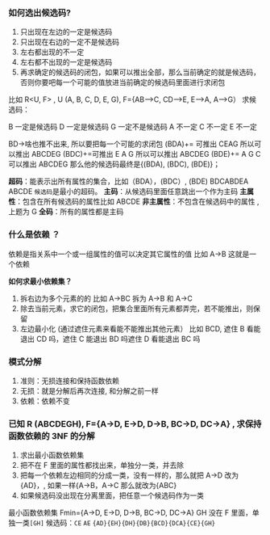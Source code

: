 ### 如何选出候选码?

1) 只出现在左边的一定是候选码
2) 只出现在右边的一定不是候选码
3) 左右都出现的不一定
4) 左右都不出现的一定是候选码
5) 再求确定的候选码的闭包，如果可以推出全部，那么当前确定的就是候选码，否则你要吧每一个可能的值放进当前确定的候选码里面进行求闭包

比如
R<U, F> , U (A, B, C, D, E, G), F={AB-->C, CD-->E, E-->A, A-->G）
求候选码：

B 一定是候选码 D 一定是候选码
G 一定不是候选码
A 不一定 C 不一定 E 不一定

BD->啥也推不出来, 所以要把每一个可能的求闭包
(BDA)+= 可推出 CEAG
所以可以推出 ABCDEG
(BDC)+=可推出 E A G
所以可以推出 ABCDEG
(BDE)+= A G C
可以推出 ABCDEG
那么他的候选码最终是{(BDA), (BDC), (BDE)}；

**超码**：能表示出所有属性的集合，比如（BDA），(BDC）, (BDE) BDCABDEA ABCDE `候选码`是最小的超码。
**主码**：从候选码里面任意跳出一个作为主码
**主属性**：包含在所有候选码的属性比如 ABCDE
**非主属性**：不包含在候选码中的属性 , 上题为 G
**全码**：所有的属性都是主码

### 什么是依赖 ？

依赖是指关系中一个或一组属性的值可以决定其它属性的值
比如 A->B 这就是一个依赖

**如何求最小依赖集？**

1) 拆右边为多个元素的的 比如 A->BC 拆为 A->B 和 A->C
2) 除去当前元素，求它的闭包，把集合里面所有元素都弄完，若不能推出，则保留
3) 左边最小化 (通过遮住元素来看能不能推出其他元素） 比如 BCD, 遮住 B 看能退出 CD 吗，遮住 C 能退出 BD 吗遮住 D 看能退出 BC 吗


### 模式分解
1. 准则：无损连接和保持函数依赖
2. 无损：就是分解后再次连接, 和分解之前一样
3. 依赖：依赖不变


### 已知 R (ABCDEGH), F={A->D, E->D, D->B, BC->D, DC->A} , 求保持函数依赖的 3NF 的分解

1. 求出最小函数依赖集
2. 把不在 F 里面的属性都找出来，单独分一类，并去除
3. 把每一个依赖左边相同的分成一类，没有一样的，那么就把 A->D 改为 {AD}，, 如果一样{A->B，A->C 那么就改为{ABC}
4. 如果候选码没出现在分离里面，把任意一个候选码作为一类

最小函数依赖集 Fmin={A->D, E->D, D->B, BC->D, DC->A}
GH 没在 F 里面，单独一类`[GH]`
候选码：`CE`
`AE`
`{AD}{EH}{DH}{DB}{BCD}{DCA}{CE}{GH}`